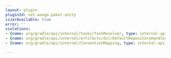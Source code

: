 ```yaml
---
layout: plugin
pluginId: net.wooga.paket-unity
isJarAvailable: true
error: ''
violations:
- {name: org/gradle/api/internal/tasks/TaskResolver, type: internal-api-usage}
- {name: org/gradle/api/internal/artifacts/dsl/DefaultRepositoryHandler, type: internal-api-usage}
- {name: org/gradle/api/internal/ConventionMapping, type: internal-api-usage}

---
```

